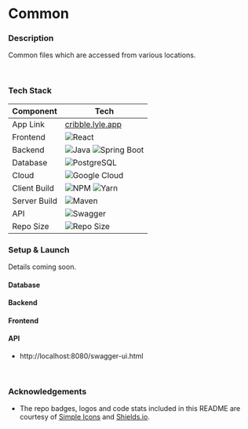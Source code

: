 # Common

### Description
Common files which are accessed from various locations.

<br />

### Tech Stack

| Component    | Tech                                                                                                                                                                                                             |
|--------------|------------------------------------------------------------------------------------------------------------------------------------------------------------------------------------------------------------------|
| App Link     | [cribble.lyle.app](https://cribble.lyle.app)                                                                                                                                                                     |                                                                                                                                                                                                                                                                                               
| Frontend     | ![React](https://img.shields.io/badge/react%2016-%2320232a.svg?style=for-the-badge&logo=react&logoColor=%2361DAFB)                                                                                               |
| Backend      | ![Java](https://img.shields.io/badge/JAVA%20-JDK%2011-green?style=for-the-badge) ![Spring Boot](https://img.shields.io/badge/spring%20boot%202.1-white.svg?style=for-the-badge&logo=springboot&logoColor=6DB33F) |
| Database     | ![PostgreSQL](https://img.shields.io/badge/POSTGRESQL-4169E1.svg?style=for-the-badge&logo=PostgreSQL&logoColor=white)                                                                                            |
| Cloud        | ![Google Cloud](https://img.shields.io/badge/google%20cloud-4285F4.svg?style=for-the-badge&logo=Google%20Cloud&logoColor=white)                                                                                  |
| Client Build | ![NPM](https://img.shields.io/badge/npm-white.svg?style=for-the-badge&logo=npm&logoColor=CB3837) ![Yarn](https://img.shields.io/badge/yarn-2C8EBB.svg?style=for-the-badge&logo=yarn&logoColor=FFF)               |                                                                                                                                                                                                                                                                                               
| Server Build | ![Maven](https://img.shields.io/badge/maven-white.svg?style=for-the-badge&logo=apache%20maven&logoColor=C71A36)                                                                                                  |
| API          | ![Swagger](https://img.shields.io/badge/swagger-85EA2D.svg?style=for-the-badge&logo=swagger&logoColor=FFF)                                                                                                       |
| Repo Size    | ![Repo Size](https://img.shields.io/github/repo-size/lylio/cribble?style=for-the-badge)                                                                                                                          |


### Setup & Launch

Details coming soon.

#### Database

#### Backend

#### Frontend

#### API
- http://localhost:8080/swagger-ui.html

<br />

### Acknowledgements
- The repo badges, logos and code stats included in this README are courtesy of [Simple Icons](https://simpleicons.org/) and [Shields.io](https://shields.io/).
